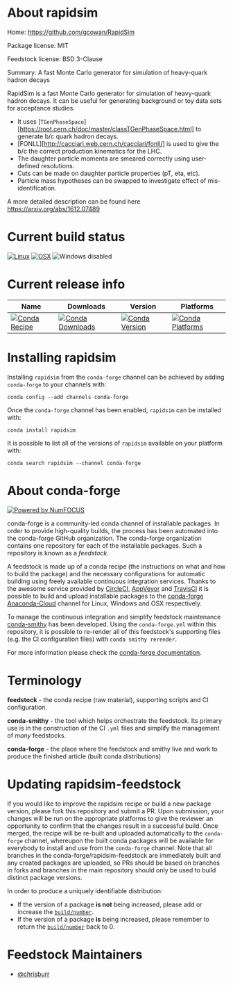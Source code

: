 <!--
# -*- mode: jinja -*-
-->

About rapidsim
==============

Home: https://github.com/gcowan/RapidSim

Package license: MIT

Feedstock license: BSD 3-Clause

Summary: A fast Monte Carlo generator for simulation of heavy-quark hadron decays

RapidSim is a fast Monte Carlo generator for simulation of heavy-quark hadron decays.
It can be useful for generating background or toy data sets for acceptance studies.

* It uses [`TGenPhaseSpace`][https://root.cern.ch/doc/master/classTGenPhaseSpace.html] to generate b/c quark hadron decays.
* [FONLL][http://cacciari.web.cern.ch/cacciari/fonll/] is used to give the b/c the correct production kinematics for the LHC.
* The daughter particle momenta are smeared correctly using user-defined resolutions.
* Cuts can be made on daughter particle properties (pT, eta, etc).
* Particle mass hypotheses can be swapped to investigate effect of mis-identification.

A more detailed description can be found here https://arxiv.org/abs/1612.07489


Current build status
====================

[![Linux](https://img.shields.io/circleci/project/github/conda-forge/rapidsim-feedstock/master.svg?label=Linux)](https://circleci.com/gh/conda-forge/rapidsim-feedstock)
[![OSX](https://img.shields.io/travis/conda-forge/rapidsim-feedstock/master.svg?label=macOS)](https://travis-ci.org/conda-forge/rapidsim-feedstock)
![Windows disabled](https://img.shields.io/badge/Windows-disabled-lightgrey.svg)

Current release info
====================

| Name | Downloads | Version | Platforms |
| --- | --- | --- | --- |
| [![Conda Recipe](https://img.shields.io/badge/recipe-rapidsim-green.svg)](https://anaconda.org/conda-forge/rapidsim) | [![Conda Downloads](https://img.shields.io/conda/dn/conda-forge/rapidsim.svg)](https://anaconda.org/conda-forge/rapidsim) | [![Conda Version](https://img.shields.io/conda/vn/conda-forge/rapidsim.svg)](https://anaconda.org/conda-forge/rapidsim) | [![Conda Platforms](https://img.shields.io/conda/pn/conda-forge/rapidsim.svg)](https://anaconda.org/conda-forge/rapidsim) |

Installing rapidsim
===================

Installing `rapidsim` from the `conda-forge` channel can be achieved by adding `conda-forge` to your channels with:

```
conda config --add channels conda-forge
```

Once the `conda-forge` channel has been enabled, `rapidsim` can be installed with:

```
conda install rapidsim
```

It is possible to list all of the versions of `rapidsim` available on your platform with:

```
conda search rapidsim --channel conda-forge
```


About conda-forge
=================

[![Powered by NumFOCUS](https://img.shields.io/badge/powered%20by-NumFOCUS-orange.svg?style=flat&colorA=E1523D&colorB=007D8A)](http://numfocus.org)

conda-forge is a community-led conda channel of installable packages.
In order to provide high-quality builds, the process has been automated into the
conda-forge GitHub organization. The conda-forge organization contains one repository
for each of the installable packages. Such a repository is known as a *feedstock*.

A feedstock is made up of a conda recipe (the instructions on what and how to build
the package) and the necessary configurations for automatic building using freely
available continuous integration services. Thanks to the awesome service provided by
[CircleCI](https://circleci.com/), [AppVeyor](https://www.appveyor.com/)
and [TravisCI](https://travis-ci.org/) it is possible to build and upload installable
packages to the [conda-forge](https://anaconda.org/conda-forge)
[Anaconda-Cloud](https://anaconda.org/) channel for Linux, Windows and OSX respectively.

To manage the continuous integration and simplify feedstock maintenance
[conda-smithy](https://github.com/conda-forge/conda-smithy) has been developed.
Using the ``conda-forge.yml`` within this repository, it is possible to re-render all of
this feedstock's supporting files (e.g. the CI configuration files) with ``conda smithy rerender``.

For more information please check the [conda-forge documentation](https://conda-forge.org/docs/).

Terminology
===========

**feedstock** - the conda recipe (raw material), supporting scripts and CI configuration.

**conda-smithy** - the tool which helps orchestrate the feedstock.
                   Its primary use is in the construction of the CI ``.yml`` files
                   and simplify the management of *many* feedstocks.

**conda-forge** - the place where the feedstock and smithy live and work to
                  produce the finished article (built conda distributions)


Updating rapidsim-feedstock
===========================

If you would like to improve the rapidsim recipe or build a new
package version, please fork this repository and submit a PR. Upon submission,
your changes will be run on the appropriate platforms to give the reviewer an
opportunity to confirm that the changes result in a successful build. Once
merged, the recipe will be re-built and uploaded automatically to the
`conda-forge` channel, whereupon the built conda packages will be available for
everybody to install and use from the `conda-forge` channel.
Note that all branches in the conda-forge/rapidsim-feedstock are
immediately built and any created packages are uploaded, so PRs should be based
on branches in forks and branches in the main repository should only be used to
build distinct package versions.

In order to produce a uniquely identifiable distribution:
 * If the version of a package **is not** being increased, please add or increase
   the [``build/number``](https://conda.io/docs/user-guide/tasks/build-packages/define-metadata.html#build-number-and-string).
 * If the version of a package **is** being increased, please remember to return
   the [``build/number``](https://conda.io/docs/user-guide/tasks/build-packages/define-metadata.html#build-number-and-string)
   back to 0.

Feedstock Maintainers
=====================

* [@chrisburr](https://github.com/chrisburr/)

